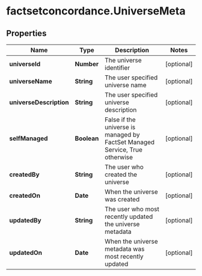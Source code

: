 # factsetconcordance.UniverseMeta

## Properties

Name | Type | Description | Notes
------------ | ------------- | ------------- | -------------
**universeId** | **Number** | The universe identifier | [optional] 
**universeName** | **String** | The user specified universe name | [optional] 
**universeDescription** | **String** | The user specified universe description | [optional] 
**selfManaged** | **Boolean** | False if the universe is managed by FactSet Managed Service, True otherwise | [optional] 
**createdBy** | **String** | The user who created the universe | [optional] 
**createdOn** | **Date** | When the universe was created | [optional] 
**updatedBy** | **String** | The user who most recently updated the universe metadata | [optional] 
**updatedOn** | **Date** | When the universe metadata was most recently updated | [optional] 


